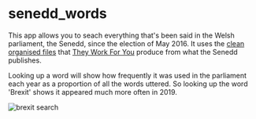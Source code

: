 # senedd_words

This app allows you to seach everything that's been said in the Welsh parliament, the Senedd, since the election of May 2016. It uses the  [clean organised files](https://www.theyworkforyou.com/pwdata/scrapedxml/senedd/en/) that [They Work For You](https://www.theyworkforyou.com/) produce from what the Senedd publishes.

Looking up a word will show how frequently it was used in the parliament each year as a proportion of all the words uttered. So looking up the word 'Brexit' shows it appeared much more often in 2019.

<img src="h[ttps://example.com/path/to/image.png](https://github.com/aodhanlutetiae/senedd_words/blob/main/brexit_search.png)" alt="brexit search">
